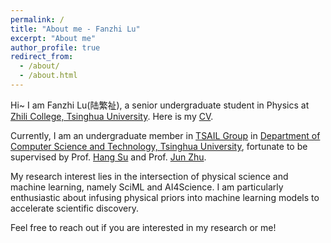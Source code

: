 ```yaml
---
permalink: /
title: "About me - Fanzhi Lu"
excerpt: "About me"
author_profile: true
redirect_from: 
  - /about/
  - /about.html
---
```


Hi~ I am Fanzhi Lu(陆繁祉), a senior undergraduate student in Physics at [Zhili College, Tsinghua University](https://www.zlc.tsinghua.edu.cn/). Here is my [CV](\files\CV_Fanzhi_Lu_2.pdf).

Currently, I am an undergraduate member in [TSAIL Group](https://ml.cs.tsinghua.edu.cn/) in [Department of Computer Science and Technology, Tsinghua University](https://www.cs.tsinghua.edu.cn/), fortunate to be supervised by Prof. [Hang Su](https://www.suhangss.me/) and Prof. [Jun Zhu](https://ml.cs.tsinghua.edu.cn/~jun/index.shtml).

My research interest lies in the intersection of physical science and machine learning, namely SciML and AI4Science. I am particularly enthusiastic about infusing physical priors into machine learning models to accelerate scientific discovery.

Feel free to reach out if you are interested in my research or me!
